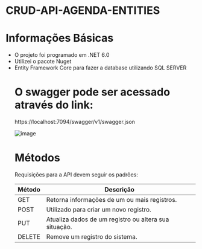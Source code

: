 # CRUD-API-AGENDA-ENTITIES

<h1>Informações Básicas</h1>
<ul>
<li> O projeto foi programado em .NET 6.0 </li>
<li> Utilizei o pacote Nuget </li>
<li> Entity Framework Core para fazer a database utilizando SQL SERVER </li>

###
###


# O swagger pode ser acessado através do link:
https://localhost:7094/swagger/v1/swagger.json


![image](https://user-images.githubusercontent.com/68672538/202607034-2ddc4c4e-4b87-4271-8d24-9860ccb8a159.png)



# Métodos
Requisições para a API devem seguir os padrões:


| Método  | Descrição |
| ------------- | ------------- |
|  GET  | Retorna informações de um ou mais registros. |
|  POST | Utilizado para criar um novo registro. |
|  PUT  | Atualiza dados de um registro ou altera sua situação. |
|  DELETE | Remove um registro do sistema. |

